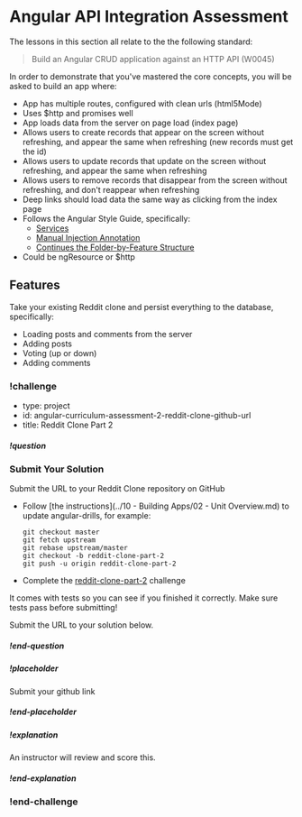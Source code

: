 # Angular API Integration Assessment

The lessons in this section all relate to the the following standard:

> Build an Angular CRUD application against an HTTP API (W0045)

In order to demonstrate that you've mastered the core concepts, you will be asked to build an app where:

- App has multiple routes, configured with clean urls (html5Mode)
- Uses $http and promises well
- App loads data from the server on page load (index page)
- Allows users to create records that appear on the screen without refreshing, and appear the same when refreshing (new records must get the id)
- Allows users to update records that update on the screen without refreshing, and appear the same when refreshing
- Allows users to remove records that disappear from the screen without refreshing, and don't reappear when refreshing
- Deep links should load data the same way as clicking from the index page
- Follows the Angular Style Guide, specifically:
  - [Services](https://github.com/johnpapa/angular-styleguide/blob/master/a1/README.md#services)
  - [Manual Injection Annotation](https://github.com/johnpapa/angular-styleguide/blob/master/a1/README.md#manual-annotating-for-dependency-injection)
  - [Continues the Folder-by-Feature Structure](https://github.com/johnpapa/angular-styleguide/blob/master/a1/README.md#folders-by-feature-structure)
- Could be ngResource or $http

## Features

Take your existing Reddit clone and persist everything to the database, specifically:

- Loading posts and comments from the server
- Adding posts
- Voting (up or down)
- Adding comments

### !challenge
* type: project
* id: angular-curriculum-assessment-2-reddit-clone-github-url
* title: Reddit Clone Part 2

##### !question
### Submit Your Solution
Submit the URL to your Reddit Clone repository on GitHub

- Follow [the instructions](../10 - Building Apps/02 - Unit Overview.md) to update angular-drills, for example:

  ```
  git checkout master
  git fetch upstream
  git rebase upstream/master
  git checkout -b reddit-clone-part-2
  git push -u origin reddit-clone-part-2
  ```
- Complete the [reddit-clone-part-2](https://github.com/gSchool/angular-drills/tree/master/reddit-clone-part-2) challenge

It comes with tests so you can see if you finished it correctly.  Make sure tests pass before submitting!

Submit the URL to your solution below.
##### !end-question

##### !placeholder
Submit your github link
##### !end-placeholder

##### !explanation
An instructor will review and score this.
##### !end-explanation
### !end-challenge
